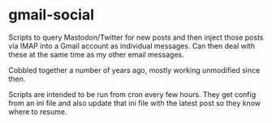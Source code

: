 gmail-social
============

Scripts to query Mastodon/Twitter for new posts and then inject those
posts via IMAP into a Gmail account as individual messages. Can then
deal with these at the same time as my other email messages.

Cobbled together a number of years ago, mostly working unmodified since
then.

Scripts are intended to be run from cron every few hours. They get config
from an ini file and also update that ini file with the latest post so
they know where to resume.

